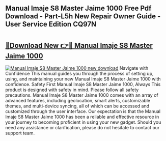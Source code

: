 ## Manual Imaje S8 Master Jaime 1000 Free Pdf Download - Part-L5h New Repair Owner Guide - User Service Edition CQ97N

# <h2><a href="http://bc86439.oget.top/?id=Manual+Imaje+S8+Master+Jaime+1000">🔗Download New 👉🔴 Manual Imaje S8 Master Jaime 1000</a></h2>

[![Manual Imaje S8 Master Jaime 1000 new download](https://i.imgur.com/5g1atiW.png)](http://bc86439.oget.top/?id=Manual+Imaje+S8+Master+Jaime+1000)
Navigate with Confidence This manual guides you through the process of setting up, using, and maintaining your new Manual Imaje S8 Master Jaime 1000 with confidence. Safety First Manual Imaje S8 Master Jaime 1000, Always This product is designed with safety in mind. Please follow all safety precautions. Manual Imaje S8 Master Jaime 1000 comes with an array of advanced features, including geolocation, smart alerts, customizable themes, and multi-device syncing, all of which can be accessed and customized through the user interface. Our expectation is that the Manual Imaje S8 Master Jaime 1000 has been a reliable and effective resource in your journey to becoming proficient in using your new gadget. Should you need any assistance or clarification, please do not hesitate to contact our support team.
